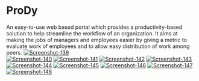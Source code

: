 # ProDy
An easy-to-use web based portal which provides a productivity-based solution to help streamline the workflow of an organization. It aims at making the jobs of managers and employees easier by giving a metric to evaluate work of employees and to allow easy distribution of work among peers.
<a href="https://ibb.co/yFkPk40"><img src="https://i.ibb.co/xqgLgFh/Screenshot-139.png" alt="Screenshot-139" border="0"></a><br />
<a href="https://ibb.co/V2wKd81"><img src="https://i.ibb.co/bzbfxn0/Screenshot-140.png" alt="Screenshot-140" border="0"></a>
<a href="https://ibb.co/mJ1wsqg"><img src="https://i.ibb.co/v1gG5PR/Screenshot-141.png" alt="Screenshot-141" border="0"></a>
<a href="https://ibb.co/YZ6s6n4"><img src="https://i.ibb.co/zJ1v19W/Screenshot-142.png" alt="Screenshot-142" border="0"></a>
<a href="https://ibb.co/BzBJNKS"><img src="https://i.ibb.co/h7VNf1t/Screenshot-143.png" alt="Screenshot-143" border="0"></a>
<a href="https://ibb.co/qDwkX3w"><img src="https://i.ibb.co/dfyG1wy/Screenshot-144.png" alt="Screenshot-144" border="0"></a>
<a href="https://ibb.co/hfMS81M"><img src="https://i.ibb.co/X84qJk4/Screenshot-145.png" alt="Screenshot-145" border="0"></a>
<a href="https://ibb.co/DwbJc5X"><img src="https://i.ibb.co/F8WrZgv/Screenshot-146.png" alt="Screenshot-146" border="0"></a>
<a href="https://ibb.co/z8wSYXG"><img src="https://i.ibb.co/3fH0qpB/Screenshot-147.png" alt="Screenshot-147" border="0"></a>
<a href="https://ibb.co/vZR8LCM"><img src="https://i.ibb.co/xJdQzKr/Screenshot-148.png" alt="Screenshot-148" border="0"></a>